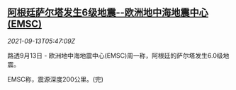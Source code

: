 <!--1631512862000-->
[阿根廷萨尔塔发生6级地震--欧洲地中海地震中心(EMSC)](https://cn.reuters.com/article/argentina-earthquake-emsc-0913-idCNKBS2G90CV)
------

<div><i>2021-09-13T05:47:09Z</i></div><p>路透9月13日 - 欧洲地中海地震中心(EMSC)周一称，阿根廷的萨尔塔发生6.0级地震。</p><p>EMSC称，震源深度200公里。(完)</p>
